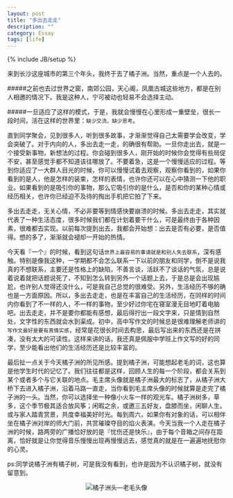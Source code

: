 ```yaml
---
layout: post
title: "多出去走走"
description: ""
category: Essay
tags: [life]
---
```

{% include JB/setup %}

来到长沙这座城市的第三个年头，我终于去了橘子洲。当然，重点是一个人去的。

#####之前也去过世界之窗，南郊公园，天心阁，凤凰古城这些地方，都是在别人相邀的情况下。我是这种人，宁可被动也轻易不会选择主动。
<!--break-->
#####一旦适应了这样的模式，于是，我就会慢慢在心里形成一重壁垒，很长一段时间，活在这样的世界里：`缺少交流，缺少思考`。

直到同学聚会，见到很多人，听到很多故事，才渐渐觉得自己太需要学会改变，学会突破了。对于内向的人，多出去走一走，的确很有帮助。一旦你走出去，就是一个接受新事物，新想法的过程。你会碰到很多人，刚开始的时候你会觉得有些局促不安，甚至感觉手都不知道该往哪放了。不要着急，这是一个慢慢适应的过程。等到你适应了一大群人目光的时候，你可以慢慢试着去观察，观察你看到的，如果你看到的是人，他是怎样的装束，怎样的表情，也许你还可以在心中猜测一下他的职业。如果看到的是吸引你的事物，那么它吸引你的是什么，是否和你的某种心情或经历相关，也许你已经迫不及待的掏出手机把它拍了下来。

多出去走走，无关心情，不必非要等到情感快要崩溃的时候。多出去走走，其实就代表了一种生活态度，很多时候我们都在计划着要干什么，可是最终由于各种因素，很难都去实现。以前每次提到出去，我都会开始想：出去是否有必要，是否值得。想的多了，渐渐就会褪却一开始的热情。

今天看『一个』的时候，看到这句话`世界上最容易的事请就是和别人失去联系`，深有感触。特别是像我这种，一学期都不会怎么联系一下以前的朋友和同学，倒不是说我真的不想联系，主要还是性格上的缺陷，不善言谈，活跃不了谈话的气氛，总是说着说着就把话题说死了，不知到怎么转到另外一个话题上去，于是总是会出现尴尬，也许别人觉得还没什么，可是我自己总觉的很难受。另外，生活经历不够的确也是一方面原因。所以，多出去走走，也是在丰富自己的生活经历，在同样的时间内你看到了不一样的人，不一样的事物，至少好过你宅在寝室漫无目地盯着电脑吧。出去走走，并不是要你都能有感想，最后得拧出一段文字来，只是情到自然处，文字性的东西就会水到渠成。初中，高中写作文的时候总是很难理解老师讲的`写作文最好是要有真情实感`，经常是花很长时间去构思，最后写出来的东西还是在拼凑，没有太大的可读性。这样来讲的话，我还真是佩服中学班上作文写的好的同学，至少能看出他们的生活经历还是比较丰富的。

最后扯一点关于今天橘子洲的所见所感。提到橘子洲，可能想起老毛的词，这也算是他学生时代的记忆了。我们往往都是这样，回顾人生的每一个阶段，都会关系到某个或者多个与它关联的地点。毛主席头像就是橘子洲最大的标志了，从橘子洲大桥下去进入橘子洲，沿着马路一直走，当你看到毛主席头像的时候就算是走完了橘子洲的一头。当然，你可以选择坐一种像小火车一样的观光车。橘子洲树多，草多，这个季节极其适合放风筝；闲暇之余，或邀三五好友，盘膝而坐，闲聊人生。或与家人踏青赏景，共度幸福美好时光。每到周六，如果你有对象的话，可以相伴坐在橘子洲对岸的师大门前，共赏璀璨夺目的焰火表演。今天当我一个人走在橘子洲的时候，路两旁的广播恰好放的是『忧伤还是快乐』，由于每个音箱之间存在距离，恰好就是让你觉得音乐慢慢出现再慢慢远去，感觉真的就是在一遍遍地抚慰你的心灵。

ps:同学说橘子洲有橘子树，可是我没有看到，也许是因为不认识橘子树，就没有留意到。
<div align="center">
<img alt="橘子洲头—老毛头像" src="http://ww1.sinaimg.cn/mw690/7ccd1e6ajw9e53ry64id5j20qu0co41v.jpg">
</div>

